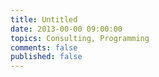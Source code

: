 ```yaml
---
title: Untitled
date: 2013-00-00 09:00:00
topics: Consulting, Programming
comments: false
published: false
--- 
```


